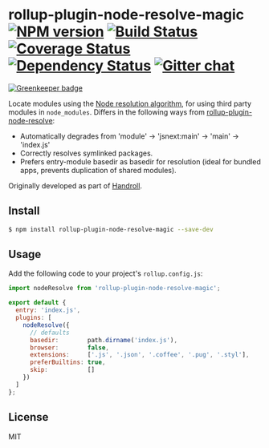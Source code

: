 # rollup-plugin-node-resolve-magic [![NPM version][npm-img]][npm-url] [![Build Status][travis-img]][travis-url] [![Coverage Status][coveralls-img]][coveralls-url] [![Dependency Status][dependency-img]][dependency-url] [![Gitter chat][gitter-img]][gitter-url]

[![Greenkeeper badge](https://badges.greenkeeper.io/zeekay/rollup-plugin-node-resolve-magic.svg)](https://greenkeeper.io/)

Locate modules using the [Node resolution
algorithm](https://nodejs.org/api/modules.html#modules_all_together), for using
third party modules in `node_modules`. Differs in the following ways from
[rollup-plugin-node-resolve](rollup-plugin-node-resolve):
- Automatically degrades from 'module' -> 'jsnext:main' -> 'main' -> 'index.js'
- Correctly resolves symlinked packages.
- Prefers entry-module basedir as basedir for resolution (ideal for bundled
  apps, prevents duplication of shared modules).

Originally developed as part of [Handroll](https://github.com/zeekay/handroll).

## Install
```bash
$ npm install rollup-plugin-node-resolve-magic --save-dev
```

## Usage
Add the following code to your project's `rollup.config.js`:

```js
import nodeResolve from 'rollup-plugin-node-resolve-magic';

export default {
  entry: 'index.js',
  plugins: [
    nodeResolve({
      // defaults
      basedir:        path.dirname('index.js'),
      browser:        false,
      extensions:     ['.js', '.json', '.coffee', '.pug', '.styl'],
      preferBuiltins: true,
      skip:           []
    })
  ]
};
```

## License
MIT

[travis-img]:     https://img.shields.io/travis/zeekay/rollup-plugin-node-resolve-magic.svg
[travis-url]:     https://travis-ci.org/zeekay/rollup-plugin-node-resolve-magic
[coveralls-img]:  https://coveralls.io/repos/zeekay/rollup-plugin-node-resolve-magic/badge.svg?branch=master&service=github
[coveralls-url]:  https://coveralls.io/github/zeekay/rollup-plugin-node-resolve-magic?branch=master
[dependency-url]: https://david-dm.org/zeekay/rollup-plugin-node-resolve-magic
[dependency-img]: https://david-dm.org/zeekay/rollup-plugin-node-resolve-magic.svg
[npm-img]:        https://img.shields.io/npm/v/rollup-plugin-node-resolve-magic.svg
[npm-url]:        https://www.npmjs.com/package/rollup-plugin-node-resolve-magic
[gitter-img]:     https://badges.gitter.im/join-chat.svg
[gitter-url]:     https://gitter.im/zeekay/hi

<!-- not used -->
[downloads-img]:     https://img.shields.io/npm/dm/rollup-plugin-node-resolve-magic.svg
[downloads-url]:     http://badge.fury.io/js/rollup-plugin-node-resolve-magic
[devdependency-img]: https://david-dm.org/zeekay/rollup-plugin-node-resolve-magic/dev-status.svg
[devdependency-url]: https://david-dm.org/zeekay/rollup-plugin-node-resolve-magic#info=devDependencies

